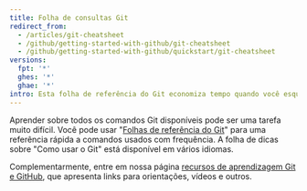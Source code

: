 ```yaml
---
title: Folha de consultas Git
redirect_from:
  - /articles/git-cheatsheet
  - /github/getting-started-with-github/git-cheatsheet
  - /github/getting-started-with-github/quickstart/git-cheatsheet
versions:
  fpt: '*'
  ghes: '*'
  ghae: '*'
intro: Esta folha de referência do Git economiza tempo quando você esquecer um comando ou não quiser usar ajuda na CLI.
---
```


Aprender sobre todos os comandos Git disponíveis pode ser uma tarefa muito difícil. Você pode usar "[Folhas de referência do Git](https://training.github.com/)" para uma referência rápida a comandos usados com frequência. A folha de dicas sobre "Como usar o Git" está disponível em vários idiomas.

Complementarmente, entre em nossa página [recursos de aprendizagem Git e GitHub](/articles/git-and-github-learning-resources/), que apresenta links para orientações, vídeos e outros.
